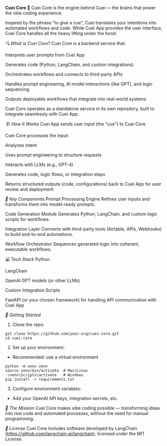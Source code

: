 **Cuei Core 🧠**
Cuei Core is the engine behind Cuei — the brains that power the vibe coding experience.

Inspired by the phrase "to give a cue", Cuei translates your intentions into automated workflows and code.
While Cuei App provides the user interface, Cuei Core handles all the heavy lifting under the hood.


*🔍 What is Cuei Core?*
Cuei Core is a backend service that:

Interprets user prompts from Cuei App

Generates code (Python, LangChain, and custom integrations)

Orchestrates workflows and connects to third-party APIs

Handles prompt engineering, AI model interactions (like GPT), and logic sequencing

Outputs deployable workflows that integrate into real-world systems

Cuei Core operates as a standalone service in its own repository, built to integrate seamlessly with Cuei App.


*🏗️ How It Works*
Cuei App sends user input (the "cue") to Cuei Core.

Cuei Core processes the input:

Analyzes intent

Uses prompt engineering to structure requests

Interacts with LLMs (e.g., GPT-4)

Generates code, logic flows, or integration steps

Returns structured outputs (code, configurations) back to Cuei App for user review and deployment.


*🧩 Key Components*
Prompt Processing Engine
Refines user inputs and transforms them into model-ready prompts.

Code Generation Module
Generates Python, LangChain, and custom logic scripts for workflows.

Integration Layer
Connects with third-party tools (Airtable, APIs, Webhooks) to build end-to-end automations.

Workflow Orchestrator
Sequences generated logic into coherent, executable workflows.


*💻 Tech Stack*
Python

LangChain

OpenAI GPT models (or other LLMs)

Custom Integration Scripts

FastAPI (or your chosen framework) for handling API communication with Cuei App


*🚀 Getting Started*

1. Clone the repo:

```
git clone https://github.com/your-org/cuei-core.git
cd cuei-core
```

2. Set up your environment:

  - Recommended: use a virtual environment
```
python -m venv venv
source venv/bin/activate  # Mac/Linux
.\venv\Scripts\activate   # Windows
pip install -r requirements.txt
```

3. Configure environment variables:
  - Add your OpenAI API keys, integration secrets, etc.

<!-- 4. Run the service: 

```
uvicorn main:app --reload
``` -->

<!-- 5. Test the API:
Use Cuei App or tools like Postman to send requests.


*🔄 Integration with Cuei App*
Cuei Core exposes API endpoints that Cuei App consumes.

Cuei App sends user prompts.

Cuei Core responds with generated code or workflows.

Both projects live in separate repositories for modular development.
 -->

*🎯 The Mission*
Cuei Core makes vibe coding possible —
transforming ideas into real code and automated processes, without the need for manual programming.


*📄 License*
Cuei Core includes software developed by LangChain (https://github.com/langchain-ai/langchain), licensed under the MIT License.
